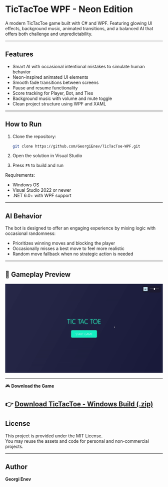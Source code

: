 # TicTacToe WPF - Neon Edition

A modern TicTacToe game built with C# and WPF. Featuring glowing UI effects, background music, animated transitions, and a balanced AI that offers both challenge and unpredictability.

---

## Features

- Smart AI with occasional intentional mistakes to simulate human behavior
- Neon-inspired animated UI elements
- Smooth fade transitions between screens
- Pause and resume functionality
- Score tracking for Player, Bot, and Ties
- Background music with volume and mute toggle
- Clean project structure using WPF and XAML

---

## How to Run

1. Clone the repository:
   ```bash
   git clone https://github.com/GeorgiEnev/TicTacToe-WPF.git
   ```

2. Open the solution in Visual Studio

3. Press `F5` to build and run

Requirements:
- Windows OS
- Visual Studio 2022 or newer
- .NET 6.0+ with WPF support

---

## AI Behavior

The bot is designed to offer an engaging experience by mixing logic with occasional randomness:

- Prioritizes winning moves and blocking the player
- Occasionally misses a best move to feel more realistic
- Random move fallback when no strategic action is needed
---
## 🎥 Gameplay Preview
![Gameplay Preview](https://github.com/GeorgiEnev/TicTacToe-WPF/blob/main/docs/GIF.gif)

---
🎮 **Download the Game**

👉 [Download TicTacToe - Windows Build (.zip)](https://mega.nz/file/vU9DEZKL#8zBuqlFJ3PmQ9Ku78OiJy9TBWR5Gy3Im2IbNNltmVII) 
---

## License

This project is provided under the MIT License.  
You may reuse the assets and code for personal and non-commercial projects.

---

## Author

**Georgi Enev**  
